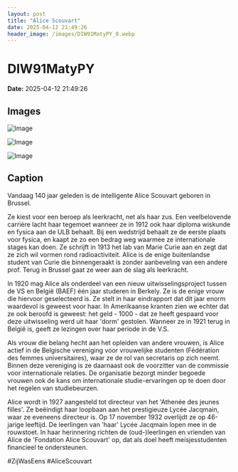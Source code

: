 ```yaml
---
layout: post
title: "Alice Scouvart"
date: 2025-04-12 21:49:26
header_image: /images/DIW91MatyPY_0.webp
---
```


# DIW91MatyPY

**Date:** 2025-04-12 21:49:26

## Images

![Image](/zij.was.eens/images/DIW91MatyPY_0.webp)

![Image](/zij.was.eens/images/DIW91MatyPY_1.webp)

![Image](/zij.was.eens/images/DIW91MatyPY_2.webp)

## Caption

Vandaag 140 jaar geleden is de intelligente Alice Scouvart geboren in Brussel.

Ze kiest voor een beroep als leerkracht, net als haar zus. Een veelbelovende carrière lacht haar tegemoet wanneer ze in 1912 ook haar diploma wiskunde en fysica aan de ULB behaalt. Bij een wedstrijd behaalt ze de eerste plaats voor fysica, en kaapt ze zo een bedrag weg waarmee ze internationale stages kan doen. Ze schrijft in 1913 het lab van Marie Curie aan en zegt dat ze zich wil vormen rond radioactiviteit. Alice is de enige buitenlandse student van Curie die binnengeraakt is zonder aanbeveling van een andere prof. Terug in Brussel gaat ze weer aan de slag als leerkracht.

In 1920 mag Alice als onderdeel van een nieuw uitwisselingsproject tussen de VS en België (BAEF) één jaar studeren in Berkely. Ze is de enige vrouw die hiervoor geselecteerd is. Ze stelt in haar eindrapport dat dit jaar enorm waardevol is geweest voor haar. In Amerikaanse kranten zien we echter dat ze ook beroofd is geweest: het geld - 1000 - dat ze heeft gespaard voor deze uitwisseling werd uit haar 'dorm' gestolen. Wanneer ze in 1921 terug in België is, geeft ze lezingen over haar periode in de V.S.

Als vrouw die belang hecht aan het opleiden van andere vrouwen, is Alice actief in de Belgische vereniging voor vrouwelijke studenten (Fédération des femmes universitaires), waar ze de rol van secretaris op zich neemt. Binnen deze vereniging is ze daarnaast ook de voorzitter van de commissie voor internationale relaties. De organisatie bezorgt minder begoede vrouwen ook de kans om internationale studie-ervaringen op te doen door het regelen van studiebeurzen.

Alice wordt in 1927 aangesteld tot directeur van het 'Athenée des jeunes filles'. Ze beëindigt haar loopbaan aan het prestigieuze Lycée Jacqmain, waar ze eveneens directeur is. Op 17 november 1932 overlijdt ze op 46-jarige leeftijd. De leerlingen van 'haar' Lycée Jacqmain lopen mee in de rouwstoet. In haar herinnering richten de (oud-)leerlingen en vrienden van Alice de 'Fondation Alice Scouvart' op, dat als doel heeft meisjesstudenten financieel te ondersteunen. 

#ZijWasEens #AliceScouvart

